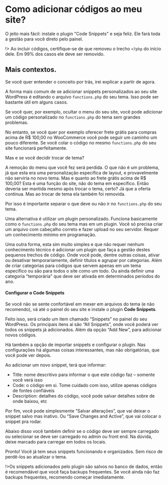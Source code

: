 # Como adicionar códigos ao meu site?

O jeito mais fácil: instale o plugin "Code Snippets" e seja feliz. Ele fará toda a gestão para você direto pelo painel.

!> Ao incluir códigos, certifique-se de que removeu o trecho `<?php` do início dele. Em 99% dos casos ele deve ser removido.

## Mais contextos.

Se você quer entender o conceito por trás, irei explicar a partir de agora.

A forma mais comum de se adicionar snippets personalizados ao seu site WordPress é editando o arquivo `functions.php` do seu tema. Isso pode ser bastante útil em alguns casos.

Se você quer, por exemplo, ocultar o menu do seu site, você pode adicionar um código personalizado no `functions.php` do tema sem grandes problemas.

No entanto, se você quer por exemplo oferecer frete grátis para compras acima de R$ 100,00 no WooCommerce você pode seguir um caminho um pouco diferente. Se você colar o código no mesmo `functions.php` do seu site funcionará perfeitamente.

Mas e se você decidir trocar de tema?

A remoção do menu que você fez será perdida. O que não é um problema, já que esta era uma personalização específica de layout, e provavelmente não serviria no novo tema. Mas e quanto ao frete grátis acima de R$ 100,00? Esta é uma função do site, não do tema em específico. Então deveria ser mantida mesmo após trocar o tema, certo? Já que a oferta continua. Mas ao trocar de tema ela também foi removida.

Por isso é importante separar o que deve ou não ir no `functions.php` do seu tema.

Uma alternativa é utilizar um plugin personalizado. Funciona basicamente como o `functions.php` do seu tema mas em um plugin. Você só precisa criar um arquivo com cabeçalho correto e fazer upload no seu servidor. Requer um conhecimento mínimo em programação.

Uma outra forma, esta sim muito simples e que não requer nenhum conhecimento técnico é adicionar um plugin que faça a gestão destes pequenos trechos de código. Onde você pode, dentre outras coisas, ativar ou desativar temporariamente, definir títulos e agrupar por categorias. Além de criar categorias para códigos que servem apenas em um tema específico ou são para todos o site como um todo. Ou ainda definir uma categoria "temporária" que deve ser ativada em determinados períodos do ano.

#### Configurar o Code Snippets

Se você não se sente confortável em mexer em arquivos do tema (e não recomendo), vá até o painel do seu site e instale o plugin **Code Snippets**.

Feito isso, será criado um item chamado “Snippets” no painel do seu WordPress. Os principais itens aí são “All Snippets”, onde você poderá ver todos os snippets já adicionados. Além da opção “Add New”, para adicionar novos códigos.

Há também a opção de importar snippets e configurar o plugin. Nas configurações há algumas coisas interessantes, mas não obrigatórias, que você pode ver depois.

Ao adicionar um novo snippet, terá que informar:

- Title: nome descritivo para informar o que este código faz – somente você verá isso
- Code: o código em si. Tome cuidado com isso, utilize apenas códigos de fontes confiáveis
- Description: detalhes do código, você pode salvar detalhes sobre de onde baixou, etc

Por fim, você pode simplesmente “Salvar alterações”, que vai deixar o snippet salvo mas inativo. Ou “Save Changes and Active”, que vai colocar o snippet pra rodar.

Abaixo disso você também definir se o código deve ser sempre carregado ou selecionar se deve ser carregado no admin ou front end. Na dúvida, deixe marcado para carregar em todos os locais.

Pronto! Você já tem seus snippets funcionando e organizados. Sem risco de perdê-los ao atualizar o tema.

!>Os snippets adicionados pelo plugin são salvos no banco de dados, então é recomendável que você faça backups frequentes. Se você ainda não faz backups frequentes, recomendo começar imediatamente.
